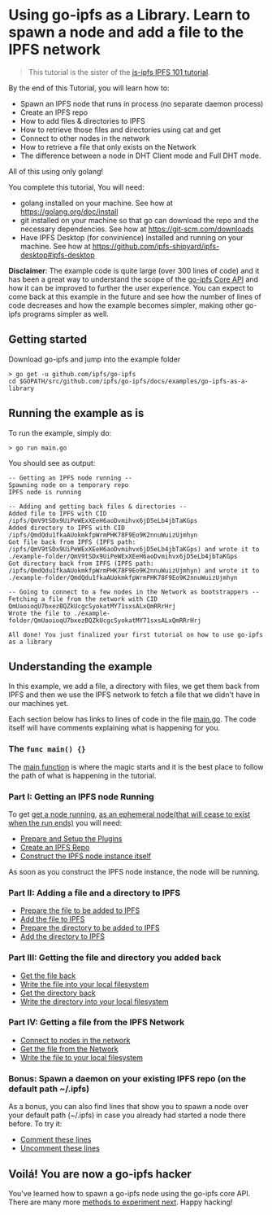 # Using go-ipfs as a Library. Learn to spawn a node and add a file to the IPFS network

> This tutorial is the sister of the [js-ipfs IPFS 101 tutorial](https://github.com/ipfs/js-ipfs/tree/master/examples/ipfs-101).

By the end of this Tutorial, you will learn how to:

- Spawn an IPFS node that runs in process (no separate daemon process)
- Create an IPFS repo
- How to add files & directories to IPFS
- How to retrieve those files and directories using cat and get
- Connect to other nodes in the network
- How to retrieve a file that only exists on the Network
- The difference between a node in DHT Client mode and Full DHT mode.

All of this using only golang!

You complete this tutorial, You will need:
- golang installed on your machine. See how at https://golang.org/doc/install
- git installed on your machine so that go can download the repo and the necessary dependencies. See how at https://git-scm.com/downloads
- Have IPFS Desktop (for convinience) installed and running on your machine. See how at https://github.com/ipfs-shipyard/ipfs-desktop#ipfs-desktop


**Disclaimer**: The example code is quite large (over 300 lines of code) and it has been a great way to understand the scope of the [go-ipfs Core API](https://godoc.org/github.com/ipfs/interface-go-ipfs-core) and how it can be improved to further the user experience. You can expect to come back at this example in the future and see how the number of lines of code decreases and how the example becomes simpler, making other go-ipfs programs simpler as well.

## Getting started

Download go-ipfs and jump into the example folder

```
> go get -u github.com/ipfs/go-ipfs
cd $GOPATH/src/github.com/ipfs/go-ipfs/docs/examples/go-ipfs-as-a-library
```

## Running the example as is

To run the example, simply do:

```
> go run main.go
```

You should see as output:

```
-- Getting an IPFS node running --
Spawning node on a temporary repo
IPFS node is running

-- Adding and getting back files & directories --
Added file to IPFS with CID /ipfs/QmV9tSDx9UiPeWExXEeH6aoDvmihvx6jD5eLb4jbTaKGps
Added directory to IPFS with CID /ipfs/QmdQdu1fkaAUokmkfpWrmPHK78F9Eo9K2nnuWuizUjmhyn
Got file back from IPFS (IPFS path: /ipfs/QmV9tSDx9UiPeWExXEeH6aoDvmihvx6jD5eLb4jbTaKGps) and wrote it to ./example-folder/QmV9tSDx9UiPeWExXEeH6aoDvmihvx6jD5eLb4jbTaKGps
Got directory back from IPFS (IPFS path: /ipfs/QmdQdu1fkaAUokmkfpWrmPHK78F9Eo9K2nnuWuizUjmhyn) and wrote it to ./example-folder/QmdQdu1fkaAUokmkfpWrmPHK78F9Eo9K2nnuWuizUjmhyn

-- Going to connect to a few nodes in the Network as bootstrappers --
Fetching a file from the network with CID QmUaoioqU7bxezBQZkUcgcSyokatMY71sxsALxQmRRrHrj
Wrote the file to ./example-folder/QmUaoioqU7bxezBQZkUcgcSyokatMY71sxsALxQmRRrHrj

All done! You just finalized your first tutorial on how to use go-ipfs as a library
```

## Understanding the example

In this example, we add a file, a directory with files, we get them back from IPFS and then we use the IPFS network to fetch a file that we didn't have in our machines yet.

Each section below has links to lines of code in the file [main.go](./main.go). The code itself will have comments explaining what is happening for you.

### The `func main() {}`

The [main function](./main.go#L201-L333) is where the magic starts and it is the best place to follow the path of what is happening in the tutorial.

### Part I: Getting an IPFS node Running

To get [get a node running](./main.go#L217-L222), [as an ephemeral node(that will cease to exist when the run ends)](./main.go#L114-L127) you will need:

- [Prepare and Setup the Plugins](./main.go#L217-L222)
- [Create an IPFS Repo]()
- [Construct the IPFS node instance itself]()

As soon as you construct the IPFS node instance, the node will be running.

### Part II: Adding a file and a directory to IPFS

- [Prepare the file to be added to IPFS]()
- [Add the file to IPFS]()
- [Prepare the directory to be added to IPFS]()
- [Add the directory to IPFS]()

### Part III: Getting the file and directory you added back

- [Get the file back]()
- [Write the file into your local filesystem]()
- [Get the directory back]()
- [Write the directory into your local filesystem]()

### Part IV: Getting a file from the IPFS Network

- [Connect to nodes in the network]()
- [Get the file from the Network]()
- [Write the file to your local filesystem]()

### Bonus: Spawn a daemon on your existing IPFS repo (on the default path ~/.ipfs)

As a bonus, you can also find lines that show you to spawn a node over your default path (~/.ipfs) in case you already had started a node there before. To try it:

- [Comment these lines]()
- [Uncomment these lines]()

## Voilá! You are now a go-ipfs hacker

You've learned how to spawn a go-ipfs node using the go-ipfs core API. There are many more [methods to experiment next](https://godoc.org/github.com/ipfs/interface-go-ipfs-core). Happy hacking!
